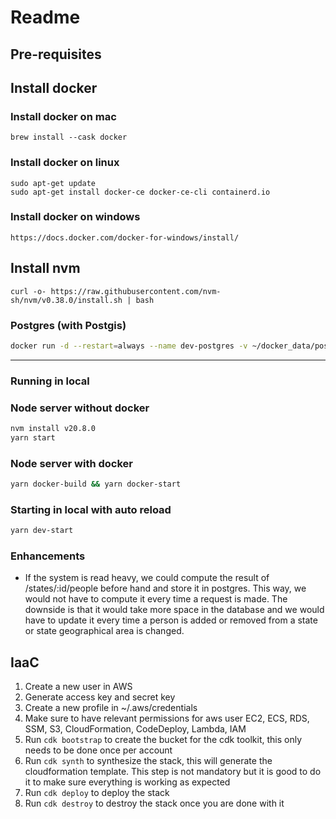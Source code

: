 # Readme


## Pre-requisites

## Install docker

### Install docker on mac

```
brew install --cask docker
```

### Install docker on linux

```
sudo apt-get update
sudo apt-get install docker-ce docker-ce-cli containerd.io
```

### Install docker on windows

```
https://docs.docker.com/docker-for-windows/install/
```

## Install nvm


```
curl -o- https://raw.githubusercontent.com/nvm-sh/nvm/v0.38.0/install.sh | bash
```
### Postgres (with Postgis)

```bash
docker run -d --restart=always --name dev-postgres -v ~/docker_data/postgres:/var/lib/postgresql/data -e POSTGRES_USER=postgres -e POSTGRES_PASSWORD=postgres -e POSTGRES_DB=test -d -p 5432:5432 postgis/postgis:14-3.3
```


---


### Running in local


### Node server without docker
```bash
nvm install v20.8.0
yarn start
```

### Node server with docker

```bash
yarn docker-build && yarn docker-start
```

### Starting in local with auto reload

```bash
yarn dev-start
```


### Enhancements

- If the system is read heavy, we could compute the result of /states/:id/people before hand and store it in postgres. This way, we would not have to compute it every time a request is made. The downside is that it would take more space in the database and we would have to update it every time a person is added or removed from a state or state geographical area is changed.

## IaaC

1. Create a new user in AWS
2. Generate access key and secret key
3. Create a new profile in ~/.aws/credentials
4. Make sure to have relevant permissions for aws user
    EC2, ECS, RDS, SSM, S3, CloudFormation, CodeDeploy, Lambda, IAM
5. Run `cdk bootstrap` to create the bucket for the cdk toolkit, this only needs to be done once per account
6. Run `cdk synth` to synthesize the stack, this will generate the cloudformation template. This step is not mandatory but it is good to do it to make sure everything is working as expected
7. Run `cdk deploy` to deploy the stack
8. Run `cdk destroy` to destroy the stack once you are done with it



